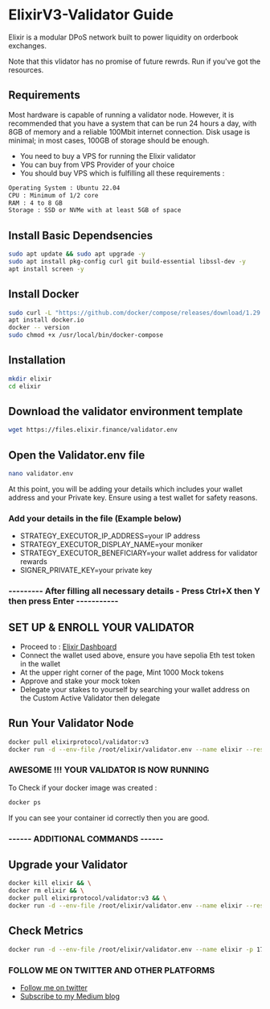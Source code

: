 # ElixirV3-Validator Guide

Elixir is a modular DPoS network built to power liquidity on orderbook exchanges. 

Note that this vlidator has no promise of future rewrds. Run if you've got the resources.

## Requirements

Most hardware is capable of running a validator node. However, it is recommended that you have a system that can be run 24 hours a day, with 8GB of memory and a reliable 100Mbit internet connection. Disk usage is minimal; in most cases, 100GB of storage should be enough.

- You need to buy a VPS for running the Elixir validator
- You can buy from VPS Provider of your choice
- You should buy VPS which is fulfilling all these requirements : 
```bash
Operating System : Ubuntu 22.04
CPU : Minimum of 1/2 core
RAM : 4 to 8 GB
Storage : SSD or NVMe with at least 5GB of space
```

## Install Basic Dependsencies

```bash
sudo apt update && sudo apt upgrade -y
sudo apt install pkg-config curl git build-essential libssl-dev -y
apt install screen -y
```

## Install Docker

```bash
sudo curl -L "https://github.com/docker/compose/releases/download/1.29.2/docker-compose-$(uname -s)-$(uname -m)" -o /usr/local/bin/docker-compose
apt install docker.io
docker -- version
sudo chmod +x /usr/local/bin/docker-compose
```

## Installation

```bash
mkdir elixir
cd elixir
```
## Download the validator environment template

```bash
wget https://files.elixir.finance/validator.env
```

## Open the Validator.env file
```bash
nano validator.env
```

At this point, you will be adding your details which includes your wallet address and your Private key. Ensure using a test wallet for safety reasons. 

### Add your details in the file (Example below)

- STRATEGY_EXECUTOR_IP_ADDRESS=your IP address
- STRATEGY_EXECUTOR_DISPLAY_NAME=your moniker
- STRATEGY_EXECUTOR_BENEFICIARY=your wallet address for validator rewards
- SIGNER_PRIVATE_KEY=your private key

### --------- After filling all necessary details -  Press Ctrl+X then Y then press Enter -----------


## SET UP & ENROLL YOUR VALIDATOR

- Proceed to : [Elixir Dashboard](https://testnet-3.elixir.xyz/)
- Connect the wallet used above, ensure you have sepolia Eth test token in the wallet
- At the upper right corner of the page, Mint 1000 Mock tokens
- Approve and stake your mock token
- Delegate your stakes to yourself by searching your wallet address on the Custom Active Validator then delegate

## Run Your Validator Node

```bash
docker pull elixirprotocol/validator:v3
docker run -d --env-file /root/elixir/validator.env --name elixir --restart unless-stopped elixirprotocol/validator:v3
```

### AWESOME !!! YOUR VALIDATOR IS NOW RUNNING 

To Check if your docker image was created :
```bash
docker ps
```
If you can see your container id correctly then you are good.


### ------ ADDITIONAL COMMANDS ------

## Upgrade your Validator
```bash
docker kill elixir && \
docker rm elixir && \
docker pull elixirprotocol/validator:v3 && \
docker run -d --env-file /root/elixir/validator.env --name elixir --restart unless-stopped elixirprotocol/validator:v3
```

## Check Metrics
```bash
docker run -d --env-file /root/elixir/validator.env --name elixir -p 17690:17690 elixirprotocol/validator:v3
```


### FOLLOW ME ON TWITTER AND OTHER PLATFORMS

- [Follow me on twitter ](https://x.com/Zek_eth)
- [Subscribe to my Medium blog ](https://medium.com/@thewatchman)





